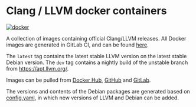 # Clang / LLVM docker containers
[![docker](https://img.shields.io/docker/pulls/silkeh/clang.svg)](https://hub.docker.com/r/silkeh/clang/)

A collection of images containing official Clang/LLVM releases.
All Docker images are generated in GitLab CI, and can be found [here][artifacts].

The `latest` tag contains the latest stable LLVM version on the latest stable Debian version.
The `dev` tag contains a nightly build of the unstable branch from <https://apt.llvm.org/>.

Images can be pulled from [Docker Hub], [GitHub] and [GitLab].

The versions and contents of the Debian packages are generated based on [config.yaml][],
in which new versions of LLVM and Debian can be added.

[config.yaml]: https://gitlab.com/silkeh/docker-clang/-/blob/master/config.yaml
[pipeline]: https://gitlab.com/silkeh/docker-clang/pipelines/master/latest
[artifacts]: https://gitlab.com/silkeh/docker-clang/-/jobs/artifacts/master/browse/dockerfiles?job=generate
[Docker Hub]: https://hub.docker.com/r/silkeh/clang/
[GitLab]: https://gitlab.com/slxh/docker/clang/container_registry/3598362
[GitHub]: https://github.com/-/silkeh/packages/container/package/docker
